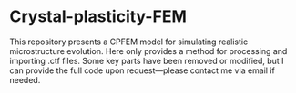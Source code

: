 # Crystal-plasticity-FEM
This repository presents a CPFEM model for simulating realistic microstructure evolution. Here only provides a method for processing and importing .ctf files. Some key parts have been removed or modified, but I can provide the full code upon request—please contact me via email if needed.
